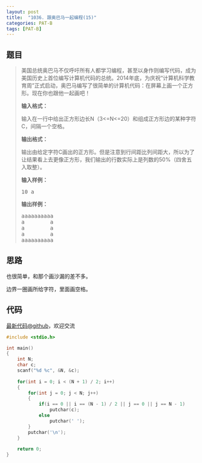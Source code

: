 ```yaml
---
layout: post
title:  "1036. 跟奥巴马一起编程(15)"
categories: PAT-B
tags: [PAT-B]
---
```


## 题目

> <div id="problemContent">
> <p>
> 美国总统奥巴马不仅呼吁所有人都学习编程，甚至以身作则编写代码，成为美国历史上首位编写计算机代码的总统。2014年底，为庆祝“计算机科学教育周”正式启动，奥巴马编写了很简单的计算机代码：在屏幕上画一个正方形。现在你也跟他一起画吧！
> </p>
> <p><b>
> 输入格式：
> </b></p>
> <p>
> 输入在一行中给出正方形边长N（3&lt;=N&lt;=20）和组成正方形边的某种字符C，间隔一个空格。
> </p>
> <p><b>
> 输出格式：
> </b></p>
> <p>
> 输出由给定字符C画出的正方形。但是注意到行间距比列间距大，所以为了让结果看上去更像正方形，我们输出的行数实际上是列数的50%（四舍五入取整）。</p>
> <b>输入样例：</b><pre>
> 10 a
> </pre>
> <b>输出样例：</b><pre>
> aaaaaaaaaa
> a        a
> a        a
> a        a
> aaaaaaaaaa
> </pre>
> </div>

## 思路

也很简单，和那个画沙漏的差不多。

边界一圈画所给字符，里面画空格。

## 代码

[最新代码@github](https://github.com/OliverLew/PAT/blob/master/PATBasic/1036.c)，欢迎交流
```c
#include <stdio.h>

int main()
{
    int N;
    char c;
    scanf("%d %c", &N, &c);
    
    for(int i = 0; i < (N + 1) / 2; i++)
    {
        for(int j = 0; j < N; j++)
        {
            if(i == 0 || i == (N - 1) / 2 || j == 0 || j == N - 1)
                putchar(c);
            else
                putchar(' ');
        }
        putchar('\n');
    }
    
    return 0;
}

```